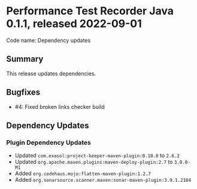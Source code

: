 # Performance Test Recorder Java 0.1.1, released 2022-09-01

Code name: Dependency updates

## Summary

This release updates dependencies.

## Bugfixes

* #4: Fixed broken links checker build

## Dependency Updates

### Plugin Dependency Updates

* Updated `com.exasol:project-keeper-maven-plugin:0.10.0` to `2.6.2`
* Updated `org.apache.maven.plugins:maven-deploy-plugin:2.7` to `3.0.0-M1`
* Added `org.codehaus.mojo:flatten-maven-plugin:1.2.7`
* Added `org.sonarsource.scanner.maven:sonar-maven-plugin:3.9.1.2184`
